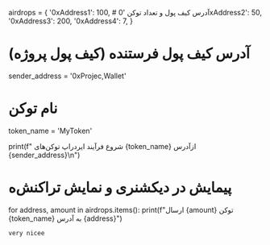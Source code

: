 airdrops = {
    '0xAddress1': 100,  # آدرس کیف پول و تعداد توکن
    '0xAddress2': 50,
    '0xAddress3': 200,
    '0xAddress4': 7,
}
# آدرس کیف پول فرستنده (کیف پول پروژه)
sender_address = '0xProjec,Wallet'

# نام توکن
token_name = 'MyToken'

print(f" شروع فرآیند ایردراپ توکن‌های {token_name} ازآدرس {sender_address}\n")

# پیمایش در دیکشنری و نمایش تراکنش‌ه
for address, amount in airdrops.items():
    print(f"ارسال {amount} توکن {token_name} به آدرس {address}")

    very nicee
